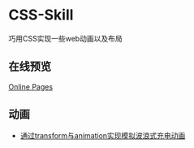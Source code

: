 # CSS-Skill
 巧用CSS实现一些web动画以及布局

## 在线预览

[Online Pages](http://www.srq.ink:8080/CSS-Skill)

## 动画
+ [通过transform与animation实现模拟波浪式充电动画](https://github.com/srqAndwr/CSS-Skill/blob/main/css-chargingWave/README.md)

